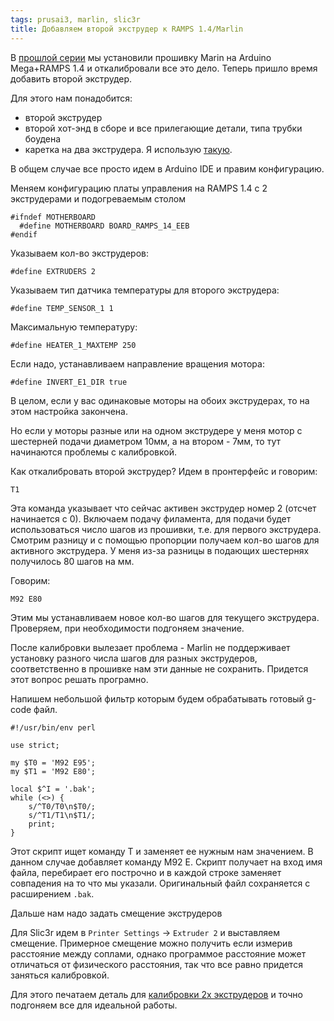 ```yaml
---
tags: prusai3, marlin, slic3r
title: Добавляем второй экструдер к RAMPS 1.4/Marlin
---
```

В [прошлой серии](http://alpha6.ru/blog/2016/08/23/marlin-setup/) мы установили прошивку Marin на Arduino Mega+RAMPS 1.4 и откалибровали все это дело. Теперь пришло время добавить второй экструдер.

Для этого нам понадобится:

* второй экструдер
* второй хот-энд в сборе и все прилегающие детали, типа трубки боудена
* каретка на два экструдера. Я использую [такую](http://www.thingiverse.com/thing:1749633).

В общем случае все просто идем в Arduino IDE и правим конфигурацию.

Меняем конфигурацию платы управления на RAMPS 1.4 c 2 экструдерами и подогреваемым столом

    #ifndef MOTHERBOARD
      #define MOTHERBOARD BOARD_RAMPS_14_EEB
    #endif

Указываем кол-во экструдеров:

    #define EXTRUDERS 2

Указываем тип датчика температуры для второго экструдера:

    #define TEMP_SENSOR_1 1

Максимальную температуру:

    #define HEATER_1_MAXTEMP 250

Если надо, устанавливаем направление вращения мотора:

    #define INVERT_E1_DIR true

В целом, если у вас одинаковые моторы на обоих экструдерах, то на этом настройка закончена.

Но если у моторы разные или  на одном экструдере у меня мотор с шестерней подачи диаметром 10мм, а на втором - 7мм, то тут начинаются проблемы с калибровкой.

Как откалибровать второй экструдер?
Идем в пронтерфейс и говорим:

    T1

 Эта команда указывает что сейчас активен экструдер номер 2 (отсчет начинается с 0). Включаем подачу филамента, для подачи будет использоваться число шагов из прошивки, т.е. для первого экструдера. Смотрим разницу и с помощью пропорции получаем кол-во шагов для активного экструдера. У меня из-за разницы в подающих шестернях получилось 80 шагов на мм.

Говорим:

    M92 E80

Этим мы устанавливаем новое кол-во шагов для текущего экструдера. Проверяем, при необходимости подгоняем значение.

После калибровки вылезает проблема - Marlin не поддерживает установку разного числа шагов для разных экструдеров, соответственно в прошивке нам эти данные не сохранить. Придется этот вопрос решать програмно.

Напишем небольшой фильтр которым будем обрабатывать готовый g-code файл.

    #!/usr/bin/env perl

    use strict;

    my $T0 = 'M92 E95';
    my $T1 = 'M92 E80';

    local $^I = '.bak';
    while (<>) {
        s/^T0/T0\n$T0/;
        s/^T1/T1\n$T1/;
        print;
    }

Этот скрипт ищет команду T<num> и заменяет ее нужным нам значением. В данном случае добавляет команду M92 E<steps>.
Скрипт получает на вход имя файла, перебирает его построчно и в каждой строке заменяет совпадения на то что мы указали. Оригинальный файл сохраняется с расширением `.bak`.

Дальше нам надо задать смещение экструдеров

Для Slic3r идем в `Printer Settings` -> `Extruder 2` и выставляем смещение. Примерное смещение можно получить если измерив расстояние между соплами, однако программое расстояние может отличаться от физического расстояния, так что все равно придется заняться калибровкой.

Для этого печатаем деталь для [калибровки 2х экструдеров](http://www.thingiverse.com/thing:124450) и точно подгоняем все для идеальной работы.
